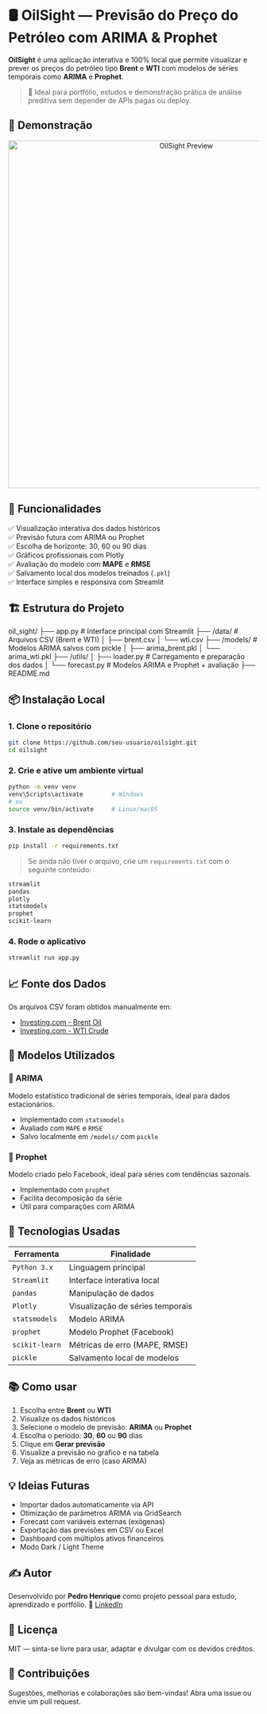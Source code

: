 

# 🛢️ OilSight — Previsão do Preço do Petróleo com ARIMA & Prophet

**OilSight** é uma aplicação interativa e 100% local que permite visualizar e prever os preços do petróleo tipo **Brent** e **WTI** com modelos de séries temporais como **ARIMA** e **Prophet**.

> 📌 Ideal para portfólio, estudos e demonstração prática de análise preditiva sem depender de APIs pagas ou deploy.



## 🚀 Demonstração

<p align="center">
  <img src="assets/oilsight_preview.png" alt="OilSight Preview" width="700">
</p>



## 🎯 Funcionalidades

✅ Visualização interativa dos dados históricos  
✅ Previsão futura com ARIMA ou Prophet  
✅ Escolha de horizonte: 30, 60 ou 90 dias  
✅ Gráficos profissionais com Plotly  
✅ Avaliação do modelo com **MAPE** e **RMSE**  
✅ Salvamento local dos modelos treinados (`.pkl`)  
✅ Interface simples e responsiva com Streamlit



## 🏗️ Estrutura do Projeto


oil\_sight/
├── app.py                  # Interface principal com Streamlit
├── /data/                 # Arquivos CSV (Brent e WTI)
│   ├── brent.csv
│   └── wti.csv
├── /models/               # Modelos ARIMA salvos com pickle
│   ├── arima\_brent.pkl
│   └── arima\_wti.pkl
├── /utils/
│   ├── loader.py          # Carregamento e preparação dos dados
│   └── forecast.py        # Modelos ARIMA e Prophet + avaliação
├── README.md



## 📦 Instalação Local

### 1. Clone o repositório

```bash
git clone https://github.com/seu-usuario/oilsight.git
cd oilsight
````

### 2. Crie e ative um ambiente virtual

```bash
python -m venv venv
venv\Scripts\activate        # Windows
# ou
source venv/bin/activate     # Linux/macOS
```

### 3. Instale as dependências

```bash
pip install -r requirements.txt
```

> Se ainda não tiver o arquivo, crie um `requirements.txt` com o seguinte conteúdo:

```txt
streamlit
pandas
plotly
statsmodels
prophet
scikit-learn
```

### 4. Rode o aplicativo

```bash
streamlit run app.py
```



## 📈 Fonte dos Dados

Os arquivos CSV foram obtidos manualmente em:

* [Investing.com - Brent Oil](https://www.investing.com/commodities/brent-oil-historical-data)
* [Investing.com - WTI Crude](https://www.investing.com/commodities/crude-oil-historical-data)



## 🧪 Modelos Utilizados

### 🔸 ARIMA

Modelo estatístico tradicional de séries temporais, ideal para dados estacionários.

* Implementado com `statsmodels`
* Avaliado com `MAPE` e `RMSE`
* Salvo localmente em `/models/` com `pickle`

### 🔸 Prophet

Modelo criado pelo Facebook, ideal para séries com tendências sazonais.

* Implementado com `prophet`
* Facilita decomposição da série
* Útil para comparações com ARIMA



## 🧠 Tecnologias Usadas

| Ferramenta     | Finalidade                       |
| -------------- | -------------------------------- |
| `Python 3.x`   | Linguagem principal              |
| `Streamlit`    | Interface interativa local       |
| `pandas`       | Manipulação de dados             |
| `Plotly`       | Visualização de séries temporais |
| `statsmodels`  | Modelo ARIMA                     |
| `prophet`      | Modelo Prophet (Facebook)        |
| `scikit-learn` | Métricas de erro (MAPE, RMSE)    |
| `pickle`       | Salvamento local de modelos      |



## 📚 Como usar

1. Escolha entre **Brent** ou **WTI**
2. Visualize os dados históricos
3. Selecione o modelo de previsão: **ARIMA** ou **Prophet**
4. Escolha o período: **30**, **60** ou **90** dias
5. Clique em **Gerar previsão**
6. Visualize a previsão no gráfico e na tabela
7. Veja as métricas de erro (caso ARIMA)


## 💡 Ideias Futuras

* Importar dados automaticamente via API
* Otimização de parâmetros ARIMA via GridSearch
* Forecast com variáveis externas (exógenas)
* Exportação das previsões em CSV ou Excel
* Dashboard com múltiplos ativos financeiros
* Modo Dark / Light Theme


## ✍️ Autor

Desenvolvido por **Pedro Henrique** como projeto pessoal para estudo, aprendizado e portfólio.
🔗 [LinkedIn](https://linkedin.com/in/seu-usuario)



## 🧾 Licença

MIT — sinta-se livre para usar, adaptar e divulgar com os devidos créditos.



## 🌟 Contribuições

Sugestões, melhorias e colaborações são bem-vindas!
Abra uma issue ou envie um pull request.






